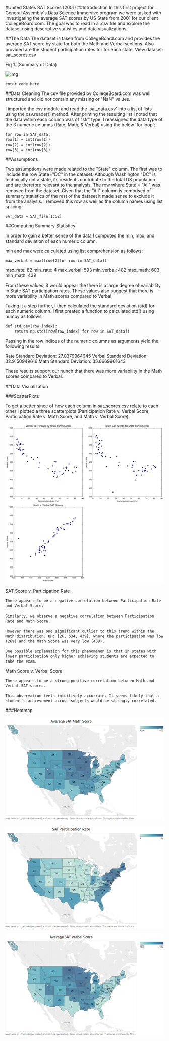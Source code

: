 #United States SAT Scores (2001)
##Introduction
In this first project for General Assembly's Data Science Immersive program we were tasked with investigating the average SAT scores by US State from 2001 for our client CollegeBoard.com. The goal was to read in a .csv file and explore the dataset using descriptive statistics and data visualizations.

##The Data
The dataset is taken from CollegeBoard.com and provides the average SAT score by state for both the Math and Verbal sections. Also provided are the student participation rates for for each state. View dataset: [sat_scores.csv](https://git.generalassemb.ly/ConnorTPhoenix/project-1-sat-scores/blob/master/assets/sat_scores.csv)

Fig 1. (Summary of Data)

![img](https://cloud.githubusercontent.com/assets/23442782/22491800/ea3b2078-e7f3-11e6-85f7-80cae1a337d4.png)

    enter code here

##Data Cleaning
The csv file provided by CollegeBoard.com was well structured and did not contain any missing or "NaN" values.

I imported the csv module and read the 'sat_data.csv' into a list of lists using the csv.reader() method. After printing the resulting list I noted that the data within each column was of "str" type. I reassigned the data type of the 3 numeric columns (Rate, Math, & Verbal) using the below 'for loop':

    for row in SAT_data:
    row[1] = int(row[1])
    row[2] = int(row[2])
    row[3] = int(row[3])  


##Assumptions  

Two assumptions were made related to the "State" column. The first was to include the row State="DC" in the dataset. Although Washington "DC" is technically not a state, its residents contribute to the total US population and are therefore relevant to the analysis. The row where State = "All" was removed from the dataset. Given that the "All" column is comprised of summary statistics of the rest of the dataset it made sense to exclude it from the analysis. I removed this row as well as the column names using list splicing:

    SAT_data = SAT_file[1:52]

##Computing Summary Statistics

In order to gain a better sense of the data I computed the min, max, and standard deviation of each numeric column.  

min and max were calculated using list comprehension as follows:

    max_verbal = max([row[2]for row in SAT_data])

max_rate: 82
min_rate: 4
max_verbal: 593
min_verbal: 482
max_math: 603
min_math: 439

From these values, it would appear the there is a large degree of variability in State SAT participation rates. These values also suggest that there is more variability in Math scores compared to Verbal.

Taking it a step further, I then calculated the standard deviation (std) for each numeric column. I first created a function to calculated std() using numpy as follows:

    def std_dev(row_index):
	    return np.std([row[row_index] for row in SAT_data])

Passing in the row indices of the numeric columns as arguments yield the following results:

Rate Standard Deviation: 27.0379964945
Verbal Standard Deviation: 32.9150949616
Math Standard Deviation: 35.6669961643

These results support our hunch that there was more variability in the Math scores compared to Verbal.

##Data Visualization

###ScatterPlots

To get a better since of how each column in sat_scores.csv relate to each other I plotted a three scatterplots (Participation Rate v. Verbal Score, Participation Rate v. Math Score,  and Math v. Verbal Score).

![img](https://github.com/ConnorTPhoenix/ConnorTPhoenix.github.io/blob/master/_posts/assets/SAT_Scatter.png)

SAT Score v. Participation Rate

	There appears to be a negative correlation between Participation Rate and Verbal Score.

    Similarly, we observe a negative correlation between Participation Rate and Math Score.

	However there was one significant outlier to this trend within the Math distribution. OH: [26, 534, 439], where the participation was low (26%) and the Math Score was very low (439).

    One possible explanation for this phenomenon is that in states with lower participation only higher achieving students are expected to take the exam.

Math Score v. Verbal Score


	There appears to be a strong positive correlation between Math and Verbal SAT scores.

    This observation feels intuitively accurrate. It seems likely that a student's achievement across subjects would be strongly correlated.

###Heatmap

![img](https://github.com/ConnorTPhoenix/ConnorTPhoenix.github.io/blob/master/_posts/assets/SAT_Math_Heatmap.png)

![img](https://github.com/ConnorTPhoenix/ConnorTPhoenix.github.io/blob/master/_posts/assets/SAT_Particpation_Heatmap.png)

![img](https://github.com/ConnorTPhoenix/ConnorTPhoenix.github.io/blob/master/_posts/assets/SAT_Verbal_Heatmap.png)
